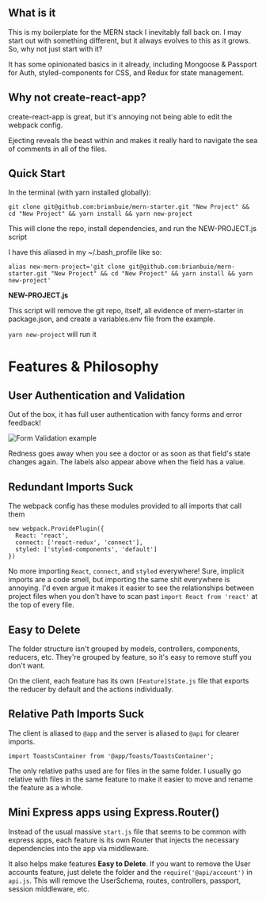 ## What is it

This is my boilerplate for the MERN stack I inevitably fall back on. I may start out with something different, but it always evolves to this as it grows. So, why not just start with it?

It has some opinionated basics in it already, including Mongoose & Passport for Auth, styled-components for CSS, and Redux for state management.

## Why not create-react-app?

create-react-app is great, but it's annoying not being able to edit the webpack config.

Ejecting reveals the beast within and makes it really hard to navigate the sea of comments in all of the files.

## Quick Start

In the terminal (with yarn installed globally):

`git clone git@github.com:brianbuie/mern-starter.git "New Project" && cd "New Project" && yarn install && yarn new-project`

This will clone the repo, install dependencies, and run the NEW-PROJECT.js script

I have this aliased in my ~/.bash_profile like so:

`alias new-mern-project='git clone git@github.com:brianbuie/mern-starter.git "New Project" && cd "New Project" && yarn install && yarn new-project'`

**NEW-PROJECT.js**

This script will remove the git repo, itself, all evidence of mern-starter in package.json, and create a variables.env file from the example.

`yarn new-project` will run it

# Features & Philosophy

## User Authentication and Validation

Out of the box, it has full user authentication with fancy forms and error feedback!

![Form Validation example](https://i.imgur.com/DXBxINs.png)

Redness goes away when you see a doctor or as soon as that field's state changes again. The labels also appear above when the field has a value.

## Redundant Imports Suck

The webpack config has these modules provided to all imports that call them

```
new webpack.ProvidePlugin({
  React: 'react',
  connect: ['react-redux', 'connect'],
  styled: ['styled-components', 'default']
})
```

No more importing `React`, `connect`, and `styled` everywhere! Sure, implicit imports are a code smell, but importing the same shit everywhere is annoying. I'd even argue it makes it easier to see the relationships between project files when you don't have to scan past `import React from 'react'` at the top of every file.

## Easy to Delete

The folder structure isn't grouped by models, controllers, components, reducers, etc. They're grouped by feature, so it's easy to remove stuff you don't want.

On the client, each feature has its own `[Feature]State.js` file that exports the reducer by default and the actions individually.

## Relative Path Imports Suck

The client is aliased to `@app` and the server is aliased to `@api` for clearer imports.

```
import ToastsContainer from '@app/Toasts/ToastsContainer';
```

The only relative paths used are for files in the same folder. I usually go relative with files in the same feature to make it easier to move and rename the feature as a whole.

## Mini Express apps using Express.Router()

Instead of the usual massive `start.js` file that seems to be common with express apps, each feature is its own Router that injects the necessary dependencies into the app via middleware.

It also helps make features **Easy to Delete**. If you want to remove the User accounts feature, just delete the folder and the `require('@api/account')` in `api.js`. This will remove the UserSchema, routes, controllers, passport, session middleware, etc.

